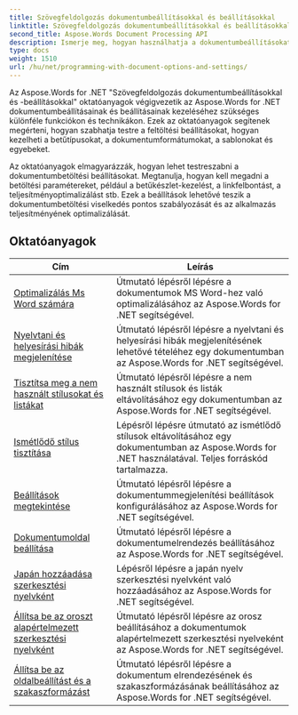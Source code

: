 ```yaml
---
title: Szövegfeldolgozás dokumentumbeállításokkal és beállításokkal
linktitle: Szövegfeldolgozás dokumentumbeállításokkal és beállításokkal
second_title: Aspose.Words Document Processing API
description: Ismerje meg, hogyan használhatja a dokumentumbeállításokat és -beállításokat a Word-dokumentumok viselkedésének testreszabásához és szabályozásához az Aspose.Words for .NET segítségével. Az oktatóanyagok végigvezetik a különböző funkciókon, például a dokumentum tulajdonságain.
type: docs
weight: 1510
url: /hu/net/programming-with-document-options-and-settings/
---
```

Az Aspose.Words for .NET "Szövegfeldolgozás dokumentumbeállításokkal és -beállításokkal" oktatóanyagok végigvezetik az Aspose.Words for .NET dokumentumbeállításainak és beállításainak kezeléséhez szükséges különféle funkciókon és technikákon. Ezek az oktatóanyagok segítenek megérteni, hogyan szabhatja testre a feltöltési beállításokat, hogyan kezelheti a betűtípusokat, a dokumentumformátumokat, a sablonokat és egyebeket.

Az oktatóanyagok elmagyarázzák, hogyan lehet testreszabni a dokumentumbetöltési beállításokat. Megtanulja, hogyan kell megadni a betöltési paramétereket, például a betűkészlet-kezelést, a linkfelbontást, a teljesítményoptimalizálást stb. Ezek a beállítások lehetővé teszik a dokumentumbetöltési viselkedés pontos szabályozását és az alkalmazás teljesítményének optimalizálását.

 ## Oktatóanyagok
| Cím | Leírás |
| --- | --- |
| [Optimalizálás Ms Word számára](./optimize-for-ms-word/) | Útmutató lépésről lépésre a dokumentumok MS Word-hez való optimalizálásához az Aspose.Words for .NET segítségével. |
| [Nyelvtani és helyesírási hibák megjelenítése](./show-grammatical-and-spelling-errors/) | Útmutató lépésről lépésre a nyelvtani és helyesírási hibák megjelenítésének lehetővé tételéhez egy dokumentumban az Aspose.Words for .NET segítségével. |
| [Tisztítsa meg a nem használt stílusokat és listákat](./cleanup-unused-styles-and-lists/) | Útmutató lépésről lépésre a nem használt stílusok és listák eltávolításához egy dokumentumban az Aspose.Words for .NET segítségével. |
| [Ismétlődő stílus tisztítása](./cleanup-duplicate-style/) | Lépésről lépésre útmutató az ismétlődő stílusok eltávolításához egy dokumentumban az Aspose.Words for .NET használatával. Teljes forráskód tartalmazza. |
| [Beállítások megtekintése](./view-options/) | Útmutató lépésről lépésre a dokumentummegjelenítési beállítások konfigurálásához az Aspose.Words for .NET segítségével. |
| [Dokumentumoldal beállítása](./document-page-setup/) | Útmutató lépésről lépésre a dokumentumelrendezés beállításához az Aspose.Words for .NET segítségével. |
| [Japán hozzáadása szerkesztési nyelvként](./add-japanese-as-editing-languages/) | Lépésről lépésre a japán nyelv szerkesztési nyelvként való hozzáadásához az Aspose.Words for .NET segítségével. |
| [Állítsa be az oroszt alapértelmezett szerkesztési nyelvként](./set-russian-as-default-editing-language/) | Útmutató lépésről lépésre az orosz beállításához a dokumentumok alapértelmezett szerkesztési nyelveként az Aspose.Words for .NET segítségével. |
| [Állítsa be az oldalbeállítást és a szakaszformázást](./set-page-setup-and-section-formatting/) | Útmutató lépésről lépésre a dokumentum elrendezésének és szakaszformázásának beállításához az Aspose.Words for .NET segítségével. |